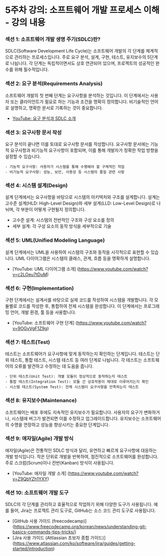 # 5주차 강의: 소프트웨어 개발 프로세스 이해 - 강의 내용

### 섹션 1: 소프트웨어 개발 생명 주기(SDLC)란?
SDLC(Software Development Life Cycle)는 소프트웨어 개발의 각 단계를 체계적으로 관리하는 프로세스입니다. 주로 요구 분석, 설계, 구현, 테스트, 유지보수의 5단계로 나뉩니다. 각 단계는 독립적이면서도 상호 연관되어 있으며, 프로젝트의 성공적인 완수를 위해 필수적입니다.

### 섹션 2: 요구 분석(Requirements Analysis)
소프트웨어 개발의 첫 번째 단계는 요구사항을 분석하는 것입니다. 이 단계에서는 사용자 또는 클라이언트가 필요로 하는 기능과 조건을 명확히 정의합니다. 비기술적인 언어로 설명하고, 명확한 문서로 기록하는 것이 중요합니다.

- [YouTube: 요구 분석과 SDLC 소개](https://youtu.be/h9rlsgahgUQ?si=5uRIVUSdHTL7395s)

### 섹션 3: 요구사항 문서 작성
요구 분석이 끝나면 이를 토대로 요구사항 문서를 작성합니다. 요구사항 문서에는 기능적 요구사항과 비기능적 요구사항이 포함되며, 이를 통해 개발자가 정확한 작업 방향을 설정할 수 있습니다.
```plaintext
- 기능적 요구사항: 사용자가 시스템을 통해 수행해야 할 구체적인 작업
- 비기능적 요구사항: 성능, 보안, 사용성 등 시스템의 품질 관련 사항
```
### 섹션 4: 시스템 설계(Design)
설계 단계에서는 요구사항을 바탕으로 시스템의 아키텍처와 구조를 설계합니다. 설계는 고수준 설계(HLD: High-Level Design)와 세부 설계(LLD: Low-Level Design)로 나뉘며, 각 부분이 어떻게 구현될지 정의합니다.
* 고수준 설계: 시스템의 전반적인 구조와 구성 요소를 정의
* 세부 설계: 각 구성 요소의 동작 방식을 세부적으로 기술

### 섹션 5: UML(Unified Modeling Language)
설계 단계에서는 UML을 사용하여 시스템의 구조와 동작을 시각적으로 표현할 수 있습니다. UML 다이어그램은 시스템의 클래스, 관계, 흐름 등을 명확하게 설명합니다.

- [YouTube: UML 다이어그램 소개] (https://www.youtube.com/watch?v=c2LOeu7tDuM)

### 섹션 6: 구현(Implementation)
구현 단계에서는 설계서를 바탕으로 실제 코드를 작성하여 시스템을 개발합니다. 각 모듈별로 코드를 작성한 후, 통합하여 전체 시스템을 완성합니다. 이 단계에서는 프로그래밍 언어, 개발 환경, 툴 등을 사용합니다.

- [YouTube: 소프트웨어 구현 단계] (https://www.youtube.com/watch?v=9OGvVgF1Z9g)

### 섹션 7: 테스트(Test)
테스트는 소프트웨어가 요구사항에 맞게 동작하는지 확인하는 단계입니다. 테스트는 단위 테스트, 통합 테스트, 시스템 테스트 등 여러 단계로 나뉩니다. 각 테스트는 소프트웨어의 오류를 발견하고 수정하는 데 도움을 줍니다.

```plaintext
- 단위 테스트(Unit Test): 개별 모듈이 정상적으로 동작하는지 테스트
- 통합 테스트(Integration Test): 모듈 간 상호작용이 제대로 이루어지는지 확인
- 시스템 테스트(System Test): 전체 시스템이 요구사항을 만족하는지 테스트
```

### 섹션 8: 유지보수(Maintenance)
소프트웨어는 배포 후에도 지속적인 유지보수가 필요합니다. 사용자의 요구가 변화하거나, 시스템에 버그가 발견되면 이를 수정하고 업그레이드합니다. 유지보수는 소프트웨어의 수명을 연장하고 성능을 향상시키는 중요한 단계입니다.

### 섹션 9: 애자일(Agile) 개발 방식
애자일(Agile)은 전통적인 SDLC 방식과 달리, 유연하고 빠르게 요구사항에 대응하는 개발 방식입니다. 작은 단위로 개발을 반복하여, 점진적으로 소프트웨어를 완성합니다. 주로 스크럼(Scrum)이나 칸반(Kanban) 방식이 사용됩니다.

- [YouTube: 애자일 개발 소개] (https://www.youtube.com/watch?v=Z9QbYZh1YXY)

### 섹션 10: 소프트웨어 개발 도구
SDLC의 각 단계를 관리하고 효율적으로 작업하기 위해 다양한 도구가 사용됩니다. 예를 들어, Jira는 프로젝트 관리 도구로, GitHub는 소스 코드 관리 도구로 사용됩니다.

- [GitHub 사용 가이드 (freecodecamp)] (https://www.freecodecamp.org/korean/news/understanding-git-basics-commands-tips-tricks/) 
- [Jira 사용 가이드 (Attlassian 초보자 종합 가이드)] (https://www.atlassian.com/ko/software/jira/guides/getting-started/introduction) 


